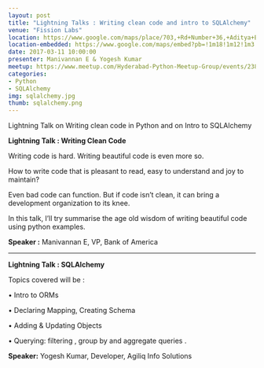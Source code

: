 ```yaml
---
layout: post
title: "Lightning Talks : Writing clean code and intro to SQLAlchemy"
venue: "Fission Labs"
location: https://www.google.com/maps/place/703,+Rd+Number+36,+Aditya+Enclave,+Venkatagiri,+Jubilee+Hills,+Hyderabad,+Telangana+500033,+India/@17.4353891,78.3999263,17z/data=!4m13!1m7!3m6!1s0x3bcb9146196f2c99:0xc8d93c62dab20c8f!2s703,+Rd+Number+36,+Aditya+Enclave,+Venkatagiri,+Jubilee+Hills,+Hyderabad,+Telangana+500033,+India!3b1!8m2!3d17.4353891!4d78.402115!3m4!1s0x3bcb9146196f2c99:0xc8d93c62dab20c8f!8m2!3d17.4353891!4d78.402115?hl=en
location-embedded: https://www.google.com/maps/embed?pb=!1m18!1m12!1m3!1d3806.507881657!2d78.399926314877!3d17.435389088049806!2m3!1f0!2f0!3f0!3m2!1i1024!2i768!4f13.1!3m3!1m2!1s0x3bcb9146196f2c99%3A0xc8d93c62dab20c8f!2s703%2C+Rd+Number+36%2C+Aditya+Enclave%2C+Venkatagiri%2C+Jubilee+Hills%2C+Hyderabad%2C+Telangana+500033%2C+India!5e0!3m2!1sen!2s!4v1488906521178
date: 2017-03-11 10:00:00
presenter: Manivannan E & Yogesh Kumar
meetup: https://www.meetup.com/Hyderabad-Python-Meetup-Group/events/238237853/
categories:
- Python
- SQLAlchemy
img: sqlalchemy.jpg
thumb: sqlalchemy.png
---
```



Lightning Talk on Writing clean code in Python and on Intro to SQLAlchemy
<!--more-->
<b>Lightning Talk : Writing Clean Code</b>

Writing code is hard. Writing beautiful code is even more so.

How to write code that is pleasant to read, easy to understand and joy to maintain?

Even bad code can function. But if code isn’t clean, it can bring a development organization to its knee.

In this talk, I’ll try summarise the age old wisdom of writing beautiful code using python examples.


<b>Speaker :</b>  Manivannan E, VP, Bank of America

------------------------
<b>Lightning Talk : SQLAlchemy</b>

Topics covered will be :

• Intro to ORMs

• Declaring Mapping, Creating Schema

• Adding & Updating Objects

• Querying: filtering , group by and aggregate queries .

<b>Speaker:</b> Yogesh Kumar, Developer, Agiliq Info Solutions

[hampden]: https://github.com/jekyll/jekyll
